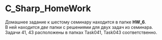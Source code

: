 # C_Sharp_HomeWork

Домашнее задание к шестому семинару находится в папке **HW_6**.   
В ней находится *две* папки с решениями для двух задач из семинара.   
Задачи 41, 43 расположены в папках Task041, Task043 соответственно. 
